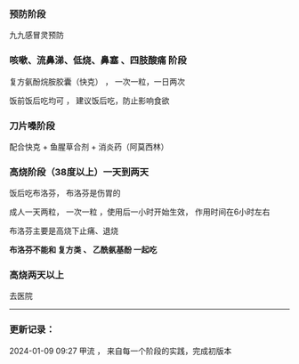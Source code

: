 
### 预防阶段

九九感冒灵预防

### 咳嗽、流鼻涕、低烧、鼻塞 、四肢酸痛 阶段

复方氨酚烷胺胶囊（快克） ， 一次一粒，一日两次

饭前饭后吃均可 ， 建议饭后吃，防止影响食欲


### 刀片嗓阶段

配合快克 + 鱼腥草合剂 + 消炎药（阿莫西林）

### 高烧阶段（38度以上）一天到两天

饭后吃布洛芬， 布洛芬是伤胃的

成人一天两粒， 一次一粒 ，使用后一小时开始生效， 作用时间在6小时左右

布洛芬主要是高烧下止痛、退烧

**布洛芬不能和 复方类 、 乙酰氨基酚 一起吃**

### 高烧两天以上

去医院

---


### 更新记录：

2024-01-09 09:27 甲流 ， 来自每一个阶段的实践，完成初版本

